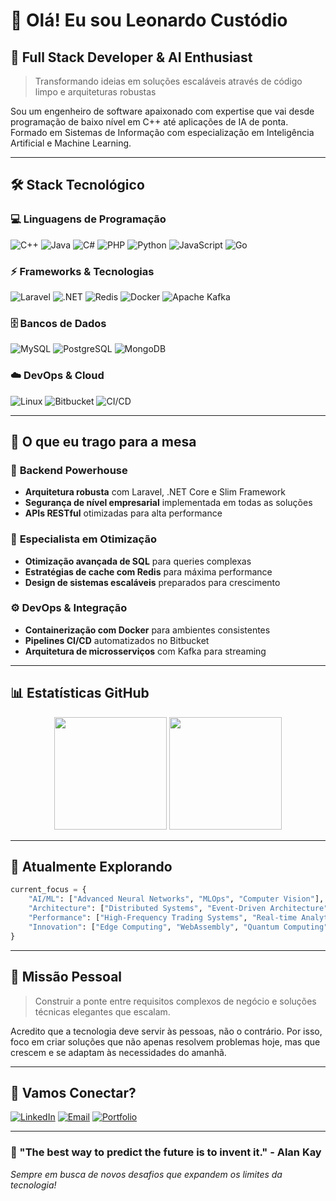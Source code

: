 # 👋 Olá! Eu sou Leonardo Custódio

## 🚀 Full Stack Developer & AI Enthusiast

> Transformando ideias em soluções escaláveis através de código limpo e arquiteturas robustas

Sou um engenheiro de software apaixonado com expertise que vai desde programação de baixo nível em C++ até aplicações de IA de ponta. Formado em Sistemas de Informação com especialização em Inteligência Artificial e Machine Learning.

---

## 🛠️ Stack Tecnológico

### 💻 Linguagens de Programação
![C++](https://img.shields.io/badge/-C++-00599C?style=flat-square&logo=cplusplus&logoColor=white)
![Java](https://img.shields.io/badge/-Java-007396?style=flat-square&logo=java&logoColor=white)
![C#](https://img.shields.io/badge/-C%23-239120?style=flat-square&logo=csharp&logoColor=white)
![PHP](https://img.shields.io/badge/-PHP-777BB4?style=flat-square&logo=php&logoColor=white)
![Python](https://img.shields.io/badge/-Python-3776AB?style=flat-square&logo=python&logoColor=white)
![JavaScript](https://img.shields.io/badge/-JavaScript-F7DF1E?style=flat-square&logo=javascript&logoColor=black)
![Go](https://img.shields.io/badge/-Go-00ADD8?style=flat-square&logo=go&logoColor=white)

### ⚡ Frameworks & Tecnologias
![Laravel](https://img.shields.io/badge/-Laravel-FF2D20?style=flat-square&logo=laravel&logoColor=white)
![.NET](https://img.shields.io/badge/-.NET-512BD4?style=flat-square&logo=dotnet&logoColor=white)
![Redis](https://img.shields.io/badge/-Redis-DC382D?style=flat-square&logo=redis&logoColor=white)
![Docker](https://img.shields.io/badge/-Docker-2496ED?style=flat-square&logo=docker&logoColor=white)
![Apache Kafka](https://img.shields.io/badge/-Apache%20Kafka-231F20?style=flat-square&logo=apachekafka&logoColor=white)

### 🗄️ Bancos de Dados
![MySQL](https://img.shields.io/badge/-MySQL-4479A1?style=flat-square&logo=mysql&logoColor=white)
![PostgreSQL](https://img.shields.io/badge/-PostgreSQL-336791?style=flat-square&logo=postgresql&logoColor=white)
![MongoDB](https://img.shields.io/badge/-MongoDB-47A248?style=flat-square&logo=mongodb&logoColor=white)

### ☁️ DevOps & Cloud
![Linux](https://img.shields.io/badge/-Linux-FCC624?style=flat-square&logo=linux&logoColor=black)
![Bitbucket](https://img.shields.io/badge/-Bitbucket-0052CC?style=flat-square&logo=bitbucket&logoColor=white)
![CI/CD](https://img.shields.io/badge/-CI%2FCD-000000?style=flat-square&logo=githubactions&logoColor=white)

---

## 💼 O que eu trago para a mesa

### 🎯 **Backend Powerhouse**
- **Arquitetura robusta** com Laravel, .NET Core e Slim Framework
- **Segurança de nível empresarial** implementada em todas as soluções
- **APIs RESTful** otimizadas para alta performance

### 🔧 **Especialista em Otimização**
- **Otimização avançada de SQL** para queries complexas
- **Estratégias de cache com Redis** para máxima performance
- **Design de sistemas escaláveis** preparados para crescimento

### ⚙️ **DevOps & Integração**
- **Containerização com Docker** para ambientes consistentes
- **Pipelines CI/CD** automatizados no Bitbucket
- **Arquitetura de microsserviços** com Kafka para streaming

---

## 📊 Estatísticas GitHub

<div align="center">
  <img height="180em" src="https://github-readme-stats.vercel.app/api?username=leoskiline&show_icons=true&theme=tokyonight&include_all_commits=true&count_private=true"/>
  <img height="180em" src="https://github-readme-stats.vercel.app/api/top-langs/?username=leoskiline&layout=compact&langs_count=7&theme=tokyonight"/>
</div>

---

## 🔬 Atualmente Explorando

```python
current_focus = {
    "AI/ML": ["Advanced Neural Networks", "MLOps", "Computer Vision"],
    "Architecture": ["Distributed Systems", "Event-Driven Architecture"],
    "Performance": ["High-Frequency Trading Systems", "Real-time Analytics"],
    "Innovation": ["Edge Computing", "WebAssembly", "Quantum Computing"]
}
```

---

## 🎯 Missão Pessoal

> Construir a ponte entre requisitos complexos de negócio e soluções técnicas elegantes que escalam.

Acredito que a tecnologia deve servir às pessoas, não o contrário. Por isso, foco em criar soluções que não apenas resolvem problemas hoje, mas que crescem e se adaptam às necessidades do amanhã.

---

## 🤝 Vamos Conectar?

[![LinkedIn](https://img.shields.io/badge/-LinkedIn-0A66C2?style=for-the-badge&logo=linkedin&logoColor=white)]([https://linkedin.com/in/seu-perfil](https://www.linkedin.com/in/leonardo-cust%C3%B3dio-65276115a/))
[![Email](https://img.shields.io/badge/-Email-EA4335?style=for-the-badge&logo=gmail&logoColor=white)](mailto:leonardo_custodio12@hotmail.com)
[![Portfolio](https://img.shields.io/badge/-Portfolio-000000?style=for-the-badge&logo=vercel&logoColor=white)]([https://seu-portfolio.com](https://leoskiline.github.io/leonardocustodio/))

---

### 💭 "The best way to predict the future is to invent it." - Alan Kay

*Sempre em busca de novos desafios que expandem os limites da tecnologia!*
